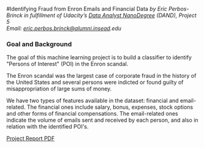 #Identifying Fraud from Enron Emails and Financial Data
_by Eric Perbos-Brinck in fulfillment of Udacity’s [Data Analyst NanoDegree](https://www.udacity.com/course/data-analyst-nanodegree--nd002) (DAND), Project 5_  
_Email: eric.perbos.brinck@alumni.insead.edu_
</br>


### Goal and Background

The goal of this machine learning project is to build a classifier to identify "Persons of Interest" (POI) in the Enron scandal.  

The Enron scandal was the largest case of corporate fraud in the history of the United States and several persons were indicted or found guilty of misappropriation of large sums of money.

We have two types of features available in the dataset: financial and email-related.
The financial ones include salary, bonus, expenses, stock options and other forms of financial compensations.
The email-related ones indicate the volume of emails sent and received by each person, and also in relation with the identified POI's.

[Project Report PDF](https://github.com/EricPerbos/DAND-P5_Machine_Learning_with_Sklearn/master/Project_Report_P5.pdf)

